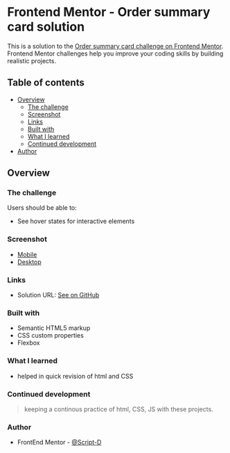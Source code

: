 # Frontend Mentor - Order summary card solution

This is a solution to the [Order summary card challenge on Frontend Mentor](https://www.frontendmentor.io/challenges/order-summary-component-QlPmajDUj). Frontend Mentor challenges help you improve your coding skills by building realistic projects. 


## Table of contents
- [Overview](#overview)
  - [The challenge](#the-challenge)
  - [Screenshot](#screenshot)
  - [Links](#links)
  - [Built with](#built-with)
  - [What I learned](#what-i-learned)
  - [Continued development](#continued-development)
- [Author](#author)



## Overview

### The challenge

Users should be able to:

- See hover states for interactive elements

### Screenshot


- [Mobile](./images/screenshotMobile.png)
- [Desktop](./images/screenshotDesktop.png)


### Links

- Solution URL: [See on GitHub](https://github.com/Script-D/orderSummaryCard)

### Built with

- Semantic HTML5 markup
- CSS custom properties
- Flexbox

### What I learned

- helped in quick revision of html and CSS

### Continued development

  > keeping a continous practice of html, CSS, JS with these projects.


### Author 

 - FrontEnd Mentor - [@Script-D](https://www.frontendmentor.io/profile/Script-D)